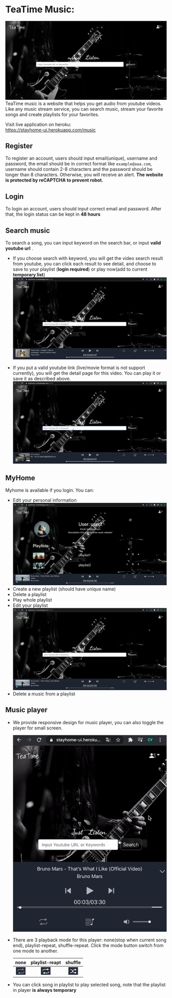 # TeaTime Music:
![image](readme_images/homepage02.png)
TeaTime music is a website that helps you get audio from youtube videos. Like any music stream service, you can search music, stream your favorite songs and create playlists for your favorites.

Visit live application on heroku:<br>
https://stayhome-ui.herokuapp.com/music

## Register
To register an account, users should input email(unique), username and password, the email should be in correct format like `example@aaa.com`, username should contain 2-8 characters and the password should be longer than 8 characters. Otherwise, you will receive an alert. **The website is protected by reCAPTCHA to prevent robot.**

## Login
To login an account, users should input correct email and password. After that, the login status can be kept in **48 hours**

## Search music
To search a song, you can input keyword on the search bar, or input **valid youtube url** .
* If you choose search with keyword, you will get the video search result from youtube, you can click each result to see detail, and choose to save to your playlist (**login required**) or play now(add to current **temporary list**)
![image](readme_images/iter3/searchKeywords.gif)

* If you put a valid youtube link (live/movie format is not support currently), you will get the detail page for this video. You can play it or save it as described above.<br>
![image](readme_images/iter3/searchMusicLink.gif)

## MyHome
Myhome is available if you login. You can:
* Edit your personal information<br>
![image](readme_images/iter3/editUserInfo.gif)
* Create a new playlist (should have unique name)
* Delete a playlist
* Play whole playlist
* Edit your playlist<br>
![image](readme_images/iter3/addDeletePlaylist.gif)
* Delete a music from a playlist

## Music player
* We provide responsive design for music player, you can also toggle the player for small screen.

  ![image](readme_images/iter3/showHidePlayer.gif)

* There are 3 playback mode for this player: none(stop when current song end), playlist-repeat, shuffle-repeat. Click the mode button switch from one mode to another.

  none            | playlist-reapt          |  shuffle
  :-----:|:-------:|:-------------:|
  ![image](readme_images/mode1.png) |![image](readme_images/mode2.png) | ![image](readme_images/mode3.png) 

* You can click song in playlist to play selected song, note that the playlist in player **is always temporary**

